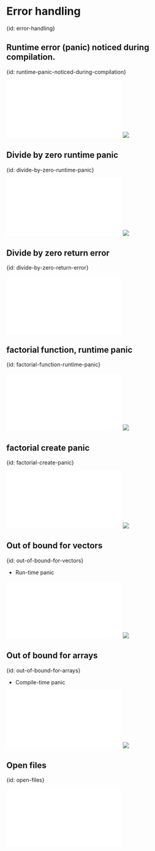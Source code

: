 # Error handling
{id: error-handling}


## Runtime error (panic) noticed during compilation.
{id: runtime-panic-noticed-during-compilation}

![](examples/errors/div_by_zero_hard_coded.rs)
![](examples/errors/div_by_zero_hard_coded.out)

## Divide by zero runtime panic
{id: divide-by-zero-runtime-panic}

![](examples/errors/div_by_zero.rs)
![](examples/errors/div_by_zero.out)

## Divide by zero return error
{id: divide-by-zero-return-error}

![](examples/errors/div_by_zero_catch_error.rs)

## factorial function, runtime panic
{id: factorial-function-runtime-panic}

![](examples/errors/factorial.rs)
![](examples/errors/factorial.out)

## factorial create panic
{id: factorial-create-panic}

![](examples/errors/factorial_create_panic.rs)
![](examples/errors/factorial_create_panic.out)

## Out of bound for vectors
{id: out-of-bound-for-vectors}

* Run-time panic

![](examples/errors/out_of_bounds_vector.rs)
![](examples/errors/out_of_bounds_vector.out)

## Out of bound for arrays
{id: out-of-bound-for-arrays}

* Compile-time panic

![](examples/errors/out_of_bounds_array.rs)
![](examples/errors/out_of_bounds_array.out)

## Open files
{id: open-files}

![](examples/errors/file_open.rs)

